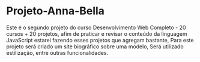 # Projeto-Anna-Bella
Este é o segundo projeto do curso Desenvolvimento Web Completo - 20 cursos + 20 projetos, afim de praticar e revisar o conteúdo da linguagem JavaScript estarei fazendo esses projetos que agregam bastante, Para este projeto será criado um site biográfico sobre uma modelo, Será utilizado estilização, entre outras funcionalidades.

